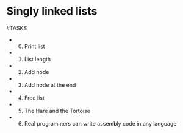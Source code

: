 # Singly linked lists

#TASKS

* 0. Print list

* 1. List length

* 2. Add node

* 3. Add node at the end

* 4. Free list

* 5. The Hare and the Tortoise

* 6. Real programmers can write assembly code in any language
